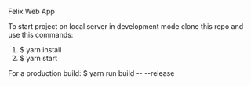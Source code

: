 Felix Web App

To start project on local server in development mode clone this repo and use this commands:
1. $ yarn install
2. $ yarn start

For a production build:
$ yarn run build -- --release
